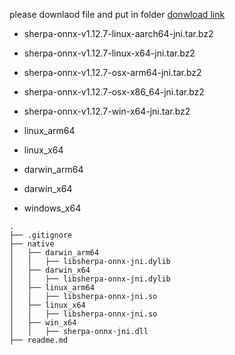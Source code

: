 please downlaod file and put in folder
[donwload link](https://huggingface.co/csukuangfj/sherpa-onnx-libs/tree/main/jni)

- sherpa-onnx-v1.12.7-linux-aarch64-jni.tar.bz2
- sherpa-onnx-v1.12.7-linux-x64-jni.tar.bz2
- sherpa-onnx-v1.12.7-osx-arm64-jni.tar.bz2
- sherpa-onnx-v1.12.7-osx-x86_64-jni.tar.bz2
- sherpa-onnx-v1.12.7-win-x64-jni.tar.bz2


- linux_arm64
- linux_x64
- darwin_arm64
- darwin_x64
- windows_x64


```
.
├── .gitignore
├── native
│   ├── darwin_arm64
│   │   ├── libsherpa-onnx-jni.dylib
│   ├── darwin_x64
│   │   ├── libsherpa-onnx-jni.dylib
│   ├── linux_arm64
│   │   ├── libsherpa-onnx-jni.so
│   ├── linux_x64
│   │   ├── libsherpa-onnx-jni.so
│   ├── win_x64
│   │   ├── sherpa-onnx-jni.dll
├── readme.md

```

